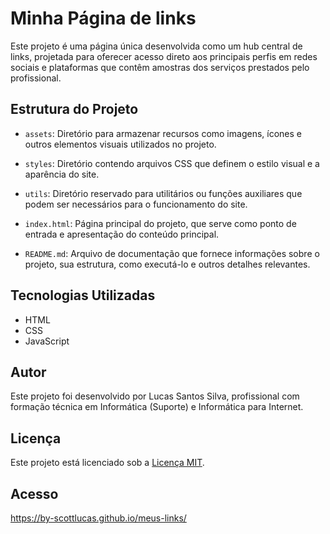 # Minha Página de links

Este projeto é uma página única desenvolvida como um hub central de links, projetada para oferecer acesso direto aos principais perfis em redes sociais e plataformas que contêm amostras dos serviços prestados pelo profissional.

## Estrutura do Projeto

- `assets`: Diretório para armazenar recursos como imagens, ícones e outros elementos visuais utilizados no projeto.

- `styles`: Diretório contendo arquivos CSS que definem o estilo visual e a aparência do site.

- `utils`: Diretório reservado para utilitários ou funções auxiliares que podem ser necessários para o funcionamento do site.

- `index.html`: Página principal do projeto, que serve como ponto de entrada e apresentação do conteúdo principal.

- `README.md`: Arquivo de documentação que fornece informações sobre o projeto, sua estrutura, como executá-lo e outros detalhes relevantes.

## Tecnologias Utilizadas

- HTML
- CSS
- JavaScript

## Autor

Este projeto foi desenvolvido por Lucas Santos Silva, profissional com formação técnica em Informática (Suporte) e Informática para Internet.


## Licença

Este projeto está licenciado sob a [Licença MIT](./LICENSE).


## Acesso

https://by-scottlucas.github.io/meus-links/
